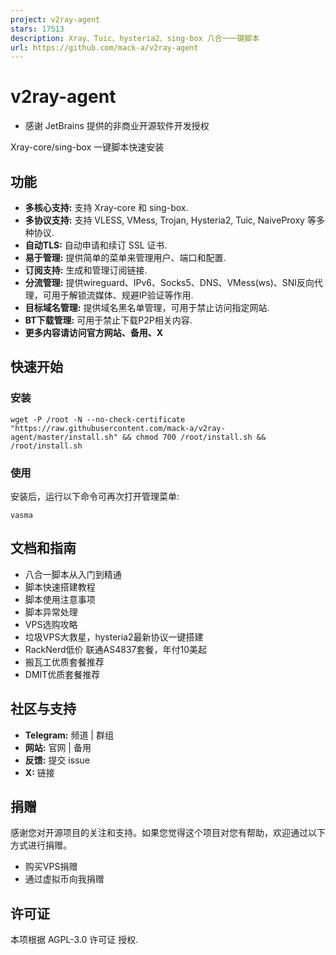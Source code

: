 ```yaml
---
project: v2ray-agent
stars: 17513
description: Xray、Tuic、hysteria2、sing-box 八合一一键脚本
url: https://github.com/mack-a/v2ray-agent
---
```


v2ray-agent
===========

-   感谢 JetBrains 提供的非商业开源软件开发授权

Xray-core/sing-box 一键脚本快速安装

功能
--

-   **多核心支持:** 支持 Xray-core 和 sing-box.
-   **多协议支持:** 支持 VLESS, VMess, Trojan, Hysteria2, Tuic, NaiveProxy 等多种协议.
-   **自动TLS:** 自动申请和续订 SSL 证书.
-   **易于管理:** 提供简单的菜单来管理用户、端口和配置.
-   **订阅支持:** 生成和管理订阅链接.
-   **分流管理:** 提供wireguard、IPv6、Socks5、DNS、VMess(ws)、SNI反向代理，可用于解锁流媒体、规避IP验证等作用.
-   **目标域名管理:** 提供域名黑名单管理，可用于禁止访问指定网站.
-   **BT下载管理:** 可用于禁止下载P2P相关内容.
-   **更多内容请访问官方网站、备用、X**

快速开始
----

### 安装

```
wget -P /root -N --no-check-certificate "https://raw.githubusercontent.com/mack-a/v2ray-agent/master/install.sh" && chmod 700 /root/install.sh && /root/install.sh
```

### 使用

安装后，运行以下命令可再次打开管理菜单:

```
vasma
```

文档和指南
-----

-   八合一脚本从入门到精通
-   脚本快速搭建教程
-   脚本使用注意事项
-   脚本异常处理
-   VPS选购攻略
-   垃圾VPS大救星，hysteria2最新协议一键搭建
-   RackNerd低价 联通AS4837套餐，年付10美起
-   搬瓦工优质套餐推荐
-   DMIT优质套餐推荐

社区与支持
-----

-   **Telegram:** 频道 | 群组
-   **网站:** 官网 | 备用
-   **反馈:** 提交 issue
-   **X:** 链接

捐赠
--

感谢您对开源项目的关注和支持。如果您觉得这个项目对您有帮助，欢迎通过以下方式进行捐赠。

-   购买VPS捐赠
-   通过虚拟币向我捐赠

许可证
---

本项根据 AGPL-3.0 许可证 授权.
